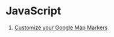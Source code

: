 # JavaScript
1. [Customize your Google Map Markers](http://pepsized.com/customize-your-google-map-markers/)
